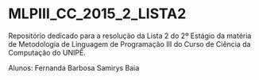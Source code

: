 # MLPIII_CC_2015_2_LISTA2

Repositório dedicado para a resolução da Lista 2 do 2º Estágio da matéria de Metodologia de Linguagem de Programação III do Curso de Ciência da Computação do UNIPÊ.

Alunos:
Fernanda Barbosa
Samirys Baia
